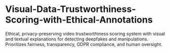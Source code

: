# Visual-Data-Trustworthiness-Scoring-with-Ethical-Annotations
Ethical, privacy-preserving video trustworthiness scoring system with visual and textual explanations for detecting deepfakes and manipulations. Prioritizes fairness, transparency, GDPR compliance, and human oversight.
